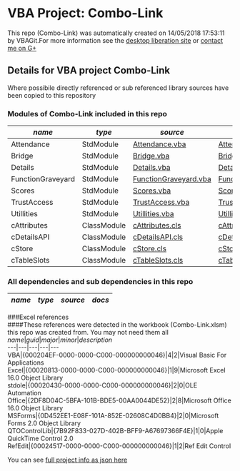 # VBA Project: Combo-Link
This repo (Combo-Link) was automatically created on 14/05/2018 17:53:11 by VBAGit.For more information see the [desktop liberation site](http://ramblings.mcpher.com/Home/excelquirks/drivesdk/gettinggithubready "desktop liberation") or [contact me on G+](https://plus.google.com/+BruceMcpherson "Bruce McPherson - GDE")  
## Details for VBA project Combo-Link
Where possibile directly referenced or sub referenced library sources have been copied to this repository  
### Modules of Combo-Link included in this repo
*name*|*type*|*source*|*docs*  
---|---|---|---  
Attendance|StdModule|[Attendance.vba](scripts/Attendance.vba "script source")|[Attendance_vba.md](scripts/Attendance_vba.md "script docs")  
Bridge|StdModule|[Bridge.vba](scripts/Bridge.vba "script source")|[Bridge_vba.md](scripts/Bridge_vba.md "script docs")  
Details|StdModule|[Details.vba](scripts/Details.vba "script source")|[Details_vba.md](scripts/Details_vba.md "script docs")  
FunctionGraveyard|StdModule|[FunctionGraveyard.vba](scripts/FunctionGraveyard.vba "script source")|[FunctionGraveyard_vba.md](scripts/FunctionGraveyard_vba.md "script docs")  
Scores|StdModule|[Scores.vba](scripts/Scores.vba "script source")|[Scores_vba.md](scripts/Scores_vba.md "script docs")  
TrustAccess|StdModule|[TrustAccess.vba](scripts/TrustAccess.vba "script source")|[TrustAccess_vba.md](scripts/TrustAccess_vba.md "script docs")  
Utillities|StdModule|[Utillities.vba](scripts/Utillities.vba "script source")|[Utillities_vba.md](scripts/Utillities_vba.md "script docs")  
cAttributes|ClassModule|[cAttributes.cls](scripts/cAttributes.cls "script source")|[cAttributes_cls.md](scripts/cAttributes_cls.md "script docs")  
cDetailsAPI|ClassModule|[cDetailsAPI.cls](scripts/cDetailsAPI.cls "script source")|[cDetailsAPI_cls.md](scripts/cDetailsAPI_cls.md "script docs")  
cStore|ClassModule|[cStore.cls](scripts/cStore.cls "script source")|[cStore_cls.md](scripts/cStore_cls.md "script docs")  
cTableSlots|ClassModule|[cTableSlots.cls](scripts/cTableSlots.cls "script source")|[cTableSlots_cls.md](scripts/cTableSlots_cls.md "script docs")  
  
### All dependencies and sub dependencies in this repo  
*name*|*type*|*source*|*docs*  
---|---|---|---  
  
###Excel references  
####These references were detected in the workbook (Combo-Link.xlsm) this repo was created from. You may not need them all  
*name*|*guid*|*major*|*minor*|*description*  
---|---|---|---|---  
VBA|{000204EF-0000-0000-C000-000000000046}|4|2|Visual Basic For Applications  
Excel|{00020813-0000-0000-C000-000000000046}|1|9|Microsoft Excel 16.0 Object Library  
stdole|{00020430-0000-0000-C000-000000000046}|2|0|OLE Automation  
Office|{2DF8D04C-5BFA-101B-BDE5-00AA0044DE52}|2|8|Microsoft Office 16.0 Object Library  
MSForms|{0D452EE1-E08F-101A-852E-02608C4D0BB4}|2|0|Microsoft Forms 2.0 Object Library  
QTOControlLib|{7B92F833-027D-402B-BFF9-A67697366F4E}|1|0|Apple QuickTime Control 2.0  
RefEdit|{00024517-0000-0000-C000-000000000046}|1|2|Ref Edit Control  
  
  
You can see [full project info as json here](info.json)